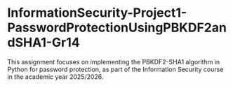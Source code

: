 # InformationSecurity-Project1-PasswordProtectionUsingPBKDF2andSHA1-Gr14
This assignment focuses on implementing the PBKDF2-SHA1 algorithm in Python for password protection, as part of the Information Security course in the academic year 2025/2026.
